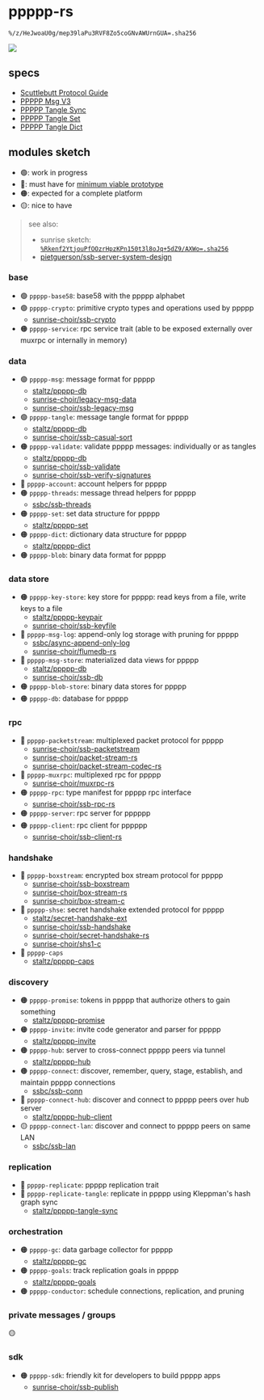 # ppppp-rs

`%/z/HeJwoaU0g/mep39laPu3RVF8Zo5coGNvAWUrnGUA=.sha256`

![](https://i.kym-cdn.com/photos/images/original/002/205/488/707.jpg)

## specs

- [Scuttlebutt Protocol Guide](https://ssbc.github.io/scuttlebutt-protocol-guide/)
- [PPPPP Msg V3](https://github.com/staltz/ppppp-db/blob/master/protospec.md)
- [PPPPP Tangle Sync](https://github.com/staltz/ppppp-tangle-sync/blob/master/protospec.md)
- [PPPPP Tangle Set](https://github.com/staltz/ppppp-set/blob/master/protospec.md)
- [PPPPP Tangle Dict](https://github.com/staltz/ppppp-dict/blob/master/protospec.md)

## modules sketch


- 🟢: work in progress
- 🔴: must have for [minimum viable prototype](https://github.com/ahdinosaur/ppppp-rs/issues/1)
- 🟠: expected for a complete platform
- 🟡: nice to have

> see also:
>
> - sunrise sketch: [`%Rkenf2YtjouPfOOzrHpzKPn150t3l8oJq+5dZ9/AXWo=.sha256`](https://viewer.scuttlebot.io/%25Rkenf2YtjouPfOOzrHpzKPn150t3l8oJq%2B5dZ9%2FAXWo%3D.sha256)
> - [pietguerson/ssb-server-system-design](https://github.com/pietgeursen/ssb-server-system-design)

### base

- 🟢 `ppppp-base58`: base58 with the ppppp alphabet
- 🟢 `ppppp-crypto`: primitive crypto types and operations used by ppppp
  - [sunrise-choir/ssb-crypto](https://github.com/sunrise-choir/ssb-crypto)
- 🟠 `ppppp-service`: rpc service trait (able to be exposed externally over muxrpc or internally in memory)

### data

- 🟢 `ppppp-msg`: message format for ppppp
  - [staltz/ppppp-db](https://github.com/staltz/ppppp-db)
  - [sunrise-choir/legacy-msg-data](https://github.com/sunrise-choir/legacy-msg-data)
  - [sunrise-choir/ssb-legacy-msg](https://github.com/sunrise-choir/ssb-legacy-msg)
- 🟢 `ppppp-tangle`: message tangle format for ppppp
  - [staltz/ppppp-db](https://github.com/staltz/ppppp-db)
  - [sunrise-choir/ssb-casual-sort](https://github.com/sunrise-choir/ssb-casual-sort)
- 🟠 `ppppp-validate`: validate ppppp messages: individually or as tangles
  - [staltz/ppppp-db](https://github.com/staltz/ppppp-db)
  - [sunrise-choir/ssb-validate](https://github.com/sunrise-choir/ssb-validate)
  - [sunrise-choir/ssb-verify-signatures](https://github.com/sunrise-choir/ssb-verify-signatures)
- 🔴 `ppppp-account`: account helpers for ppppp
- 🟠 `ppppp-threads`: message thread helpers for ppppp
  - [ssbc/ssb-threads](https://github.com/ssbc/ssb-threads)
- 🟠 `ppppp-set`: set data structure for ppppp
  - [staltz/ppppp-set](https://github.com/staltz/ppppp-set)
- 🟠 `ppppp-dict`: dictionary data structure for ppppp
  - [staltz/ppppp-dict](https://github.com/staltz/ppppp-dict)
- 🟠 `ppppp-blob`: binary data format for ppppp

### data store

- 🟠 `ppppp-key-store`: key store for ppppp: read keys from a file, write keys to a file
  - [staltz/ppppp-keypair](https://github.com/staltz/ppppp-keypair)
  - [sunrise-choir/ssb-keyfile](https://github.com/sunrise-choir/ssb-keyfile)
- 🔴 `ppppp-msg-log`: append-only log storage with pruning for ppppp
  - [ssbc/async-append-only-log](https://github.com/ssbc/async-append-only-log)
  - [sunrise-choir/flumedb-rs](https://github.com/sunrise-choir/flumedb-rs)
- 🔴 `ppppp-msg-store`: materialized data views for ppppp
  - [staltz/ppppp-db](https://github.com/staltz/ppppp-db)
  - [sunrise-choir/ssb-db](https://github.com/sunrise-choir/ssb-db)
- 🟠 `ppppp-blob-store`: binary data stores for ppppp
- 🟠 `ppppp-db`: database for ppppp

### rpc

- 🔴 `ppppp-packetstream`: multiplexed packet protocol for ppppp
  - [sunrise-choir/ssb-packetstream](https://github.com/sunrise-choir/ssb-packetstream)
  - [sunrise-choir/packet-stream-rs](https://github.com/sunrise-choir/packet-stream-rs)
  - [sunrise-choir/packet-stream-codec-rs](https://github.com/sunrise-choir/packet-stream-codec-rs)
- 🔴 `ppppp-muxrpc`: multiplexed rpc for ppppp
  - [sunrise-choir/muxrpc-rs](https://github.com/sunrise-choir/muxrpc-rs)
- 🟠 `ppppp-rpc`: type manifest for ppppp rpc interface
  - [sunrise-choir/ssb-rpc-rs](https://github.com/sunrise-choir/ssb-rpc-rs)
- 🟠 `ppppp-server`: rpc server for pppppp
- 🟠 `ppppp-client`: rpc client for pppppp
  - [sunrise-choir/ssb-client-rs](https://github.com/sunrise-choir/ssb-client-rs)

### handshake

- 🔴 `ppppp-boxstream`: encrypted box stream protocol for ppppp
  - [sunrise-choir/ssb-boxstream](https://github.com/sunrise-choir/ssb-boxstream)
  - [sunrise-choir/box-stream-rs](https://github.com/sunrise-choir/box-stream-rs)
  - [sunrise-choir/box-stream-c](https://github.com/sunrise-choir/box-stream-c)
- 🔴 `ppppp-shse`: secret handshake extended protocol for ppppp
  - [staltz/secret-handshake-ext](https://github.com/staltz/secret-handshake-ext)
  - [sunrise-choir/ssb-handshake](https://github.com/sunrise-choir/ssb-handshake)
  - [sunrise-choir/secret-handshake-rs](https://github.com/sunrise-choir/secret-handshake-rs)
  - [sunrise-choir/shs1-c](https://github.com/sunrise-choir/shs1-c)
- 🔴 `ppppp-caps`
  - [staltz/ppppp-caps](https://github.com/staltz/ppppp-caps)

### discovery

- 🟠 `ppppp-promise`: tokens in ppppp that authorize others to gain something
  - [staltz/ppppp-promise](https://github.com/staltz/ppppp-promise)
- 🟠 `ppppp-invite`: invite code generator and parser for ppppp
  - [staltz/ppppp-invite](https://github.com/staltz/ppppp-invite)
- 🟠 `ppppp-hub`: server to cross-connect ppppp peers via tunnel
  - [staltz/ppppp-hub](https://github.com/staltz/ppppp-hub)
- 🟠 `ppppp-connect`: discover, remember, query, stage, establish, and maintain ppppp connections
  - [ssbc/ssb-conn](https://github.com/ssbc/ssb-conn)
- 🔴 `ppppp-connect-hub`: discover and connect to ppppp peers over hub server
  - [staltz/ppppp-hub-client](https://github.com/staltz/ppppp-hub-client)
- 🟡 `ppppp-connect-lan`: discover and connect to ppppp peers on same LAN
  - [ssbc/ssb-lan](https://github.com/ssbc/ssb-lan)

### replication

- 🔴 `ppppp-replicate`: ppppp replication trait
- 🔴 `ppppp-replicate-tangle`: replicate in ppppp using Kleppman's hash graph sync
  - [staltz/ppppp-tangle-sync](https://github.com/staltz/ppppp-tangle-sync)

### orchestration

- 🟠 `ppppp-gc`: data garbage collector for ppppp
  - [staltz/ppppp-gc](https://github.com/staltz/ppppp-gc)
- 🟠 `ppppp-goals`: track replication goals in ppppp
  - [staltz/ppppp-goals](https://github.com/staltz/ppppp-goals)
- 🟠 `ppppp-conductor`: schedule connections, replication, and pruning

### private messages / groups

🟡

### sdk

- 🟠 `ppppp-sdk`: friendly kit for developers to build ppppp apps
  - [sunrise-choir/ssb-publish](https://github.com/sunrise-choir/ssb-publish)
